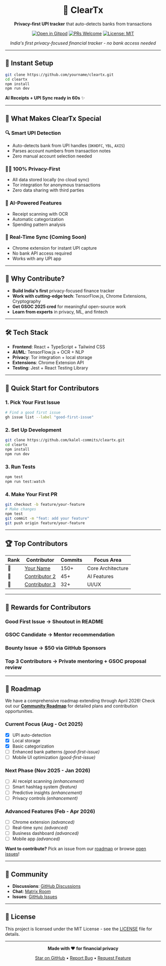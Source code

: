 <div align="center">

# 🏦 ClearTx

**Privacy-first UPI tracker** that auto-detects banks from transactions

[![Open in Gitpod](https://gitpod.io/button/open-in-gitpod.svg)](https://gitpod.io/#https://github.com/yourname/cleartx)
[![PRs Welcome](https://img.shields.io/badge/PRs-welcome-brightgreen.svg)](CONTRIBUTING.md)
[![License: MIT](https://img.shields.io/badge/License-MIT-yellow.svg)](https://opensource.org/licenses/MIT)

*India's first privacy-focused financial tracker - no bank access needed*

</div>

---

## 🚀 Instant Setup

```bash
git clone https://github.com/yourname/cleartx.git
cd cleartx
npm install
npm run dev
```

**AI Receipts + UPI Sync ready in 60s** ✨

---

## 🎯 What Makes ClearTx Special

### 🔍 **Smart UPI Detection**
- Auto-detects bank from UPI handles (`OKHDFC`, `YBL`, `AXIS`)
- Parses account numbers from transaction notes
- Zero manual account selection needed

### 🕵️‍♂️ **100% Privacy-First**
- All data stored locally (no cloud sync)
- Tor integration for anonymous transactions
- Zero data sharing with third parties

### 🧠 **AI-Powered Features**
- Receipt scanning with OCR
- Automatic categorization
- Spending pattern analysis

### 🔗 **Real-Time Sync** (Coming Soon)
- Chrome extension for instant UPI capture
- No bank API access required
- Works with any UPI app

---

## 👥 Why Contribute?

- **Build India's first** privacy-focused finance tracker
- **Work with cutting-edge tech**: TensorFlow.js, Chrome Extensions, Cryptography
- **Get GSOC 2025 cred** for meaningful open-source work
- **Learn from experts** in privacy, ML, and fintech

---

## 🛠️ Tech Stack

- **Frontend**: React + TypeScript + Tailwind CSS
- **AI/ML**: TensorFlow.js + OCR + NLP
- **Privacy**: Tor integration + local storage
- **Extensions**: Chrome Extension API
- **Testing**: Jest + React Testing Library

---

## 🎯 Quick Start for Contributors

### 1. **Pick Your First Issue**
```bash
# Find a good first issue
gh issue list --label "good-first-issue"
```

### 2. **Set Up Development**
```bash
git clone https://github.com/kalel-commits/cleartx.git
cd cleartx
npm install
npm run dev
```

### 3. **Run Tests**
```bash
npm test
npm run test:watch
```

### 4. **Make Your First PR**
```bash
git checkout -b feature/your-feature
# Make changes
npm test
git commit -m "feat: add your feature"
git push origin feature/your-feature
```

---

## 🏆 Top Contributors

<!-- This will be auto-updated by GitHub Actions -->
<div align="center">

| Rank | Contributor | Commits | Focus Area |
|------|-------------|---------|------------|
| 🥇 | [Your Name](https://github.com/yourname) | 150+ | Core Architecture |
| 🥈 | [Contributor 2](https://github.com/contributor2) | 45+ | AI Features |
| 🥉 | [Contributor 3](https://github.com/contributor3) | 32+ | UI/UX |

</div>

---

## 🎁 Rewards for Contributors

### **Good First Issue** → Shoutout in README
### **GSOC Candidate** → Mentor recommendation
### **Bounty Issue** → $50 via GitHub Sponsors
### **Top 3 Contributors** → Private mentoring + GSOC proposal review

---

## 🚧 Roadmap

We have a comprehensive roadmap extending through April 2026! Check out our **[Community Roadmap](ROADMAP.md)** for detailed plans and contribution opportunities.

### **Current Focus (Aug - Oct 2025)**
- [x] UPI auto-detection
- [x] Local storage
- [x] Basic categorization
- [ ] Enhanced bank patterns *(good-first-issue)*
- [ ] Mobile UI optimization *(good-first-issue)*

### **Next Phase (Nov 2025 - Jan 2026)**
- [ ] AI receipt scanning *(enhancement)*
- [ ] Smart hashtag system *(feature)*
- [ ] Predictive insights *(enhancement)*
- [ ] Privacy controls *(enhancement)*

### **Advanced Features (Feb - Apr 2026)**
- [ ] Chrome extension *(advanced)*
- [ ] Real-time sync *(advanced)*
- [ ] Business dashboard *(advanced)*
- [ ] Mobile app *(advanced)*

**Want to contribute?** Pick an issue from our [roadmap](ROADMAP.md) or browse [open issues](https://github.com/yourname/cleartx/issues)!

---

## 🤝 Community

- **Discussions**: [GitHub Discussions](https://github.com/yourname/cleartx/discussions)
- **Chat**: [Matrix Room](https://matrix.to/#/#cleartx:matrix.org)
- **Issues**: [GitHub Issues](https://github.com/yourname/cleartx/issues)

---

## 📄 License

This project is licensed under the MIT License - see the [LICENSE](LICENSE) file for details.

---

<div align="center">

**Made with ❤️ for financial privacy**

[Star on GitHub](https://github.com/yourname/cleartx) • [Report Bug](https://github.com/yourname/cleartx/issues) • [Request Feature](https://github.com/yourname/cleartx/issues)

</div>
